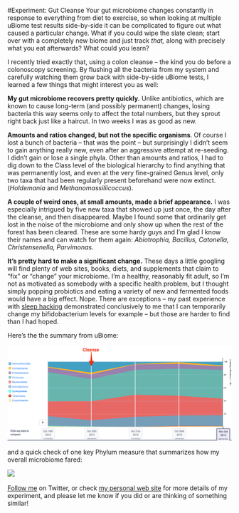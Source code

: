 #Experiment: Gut Cleanse
Your gut microbiome changes constantly in response to everything from diet to exercise, so when looking at multiple uBiome test results side-by-side it can be complicated to figure out what caused a particular change. What if you could wipe the slate clean; start over with a completely new biome and just track *that,* along with precisely what you eat afterwards? What could you learn?

I recently tried exactly that, using a colon cleanse – the kind you do before a colonoscopy screening. By flushing all the bacteria from my system and carefully watching them grow back with side-by-side uBiome tests, I learned a few things that might interest you as well:

**My gut microbiome recovers pretty quickly.** Unlike antibiotics, which are known to cause long-term (and possibly permanent) changes, losing bacteria this way seems only to affect the total numbers, but they sprout right back just like a haircut. In two weeks I was as good as new.

**Amounts and ratios changed, but not the specific organisms**. Of course I lost a bunch of bacteria – that was the point – but surprisingly I didn’t seem to gain anything really new, even after an aggressive attempt at re-seeding. I didn’t gain or lose a single phyla. Other than amounts and ratios, I had to dig down to the Class level of the biological hierarchy to find anything that was permanently lost, and even at the very fine-grained Genus level, only two taxa that had been regularly present beforehand were now extinct. (*Holdemania* and *Methanomassiliicoccus*).

**A couple of weird ones, at small amounts, made a brief appearance.** I was especially intrigued by five new taxa that showed up just once, the day after the cleanse, and then disappeared. Maybe I found some that ordinarily get lost in the noise of the microbiome and only show up when the rest of the forest has been cleared. These are some hardy guys and I’m glad I know their names and can watch for them again: *Abiotrophia, Bacillus, Catonella, Christensenella, Parvimonas*.

**It’s pretty hard to make a significant change.** These days a little googling will find plenty of web sites, books, diets, and supplements that claim to “fix” or “change” your microbiome. I’m a healthy, reasonably fit adult, so I’m not as motivated as somebody with a specific health problem, but I thought simply popping probiotics and eating a variety of new and fermented foods would have a big effect. Nope. There are exceptions – my past experience with [sleep hacking](http://www.ubiomeblog.com/my-ubiome-sleep-hacking-update/) demonstrated conclusively to me that I can temporarily change my bifidobacterium levels for example – but those are harder to find than I had hoped.

Here’s the the summary from uBiome:

![](images/experiments/colonCleanse/colonCleanseBacteria.png)


and a quick check of one key Phylum measure that summarizes how my overall microbiome fared:

<img src="/Users/sprague/OneDrive/Projects/Books/microbiome/microbiome-hackers-guide/images/experiments/colonCleanse/colonCleanseFirmicutesBacteroidetes.png" width=640 >

[Follow me](http://twitter.com/sprague) on Twitter, or check [my personal web site](http://richardsprague.com/) for more details of my experiment, and please let me know if you did or are thinking of something similar!
